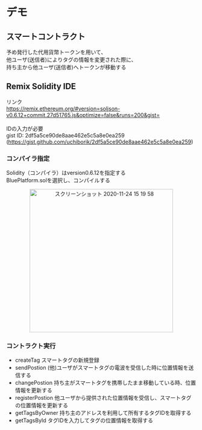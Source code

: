 # デモ
## スマートコントラクト

予め発行した代用貨幣トークンを用いて、</br>
他ユーザ(送信者)によりタグの情報を変更された際に、</br>
持ち主から他ユーザ(送信者)へトークンが移動する

## Remix Solidity IDE
リンク</br>
https://remix.ethereum.org/#version=soljson-v0.6.12+commit.27d51765.js&optimize=false&runs=200&gist= </br></br>
IDの入力が必要 </br>
gist ID: 2df5a5ce90de8aae462e5c5a8e0ea259 </br>
(https://gist.github.com/uchiborik/2df5a5ce90de8aae462e5c5a8e0ea259)

### コンパイラ指定
Solidity（コンパイラ）はversion0.6.12を指定する</br>
BluePlatform.solを選択し、コンパイルする

<div align="center">
<img width="380" alt="スクリーンショット 2020-11-24 15 19 58" src="https://user-images.githubusercontent.com/26053360/100056319-d500ad80-2e68-11eb-9fb5-5952646a840b.png"> 
</div>


### コントラクト実行
- createTag
スマートタグの新規登録
- sendPostion
(他)ユーザがスマートタグの電波を受信した時に位置情報を送信する
- changePostion
持ち主がスマートタグを携帯したまま移動している時、位置情報を更新する
- registerPostion
他ユーザから提供された位置情報を受信し、スマートタグの位置情報を更新する
- getTagsByOwner
持ち主のアドレスを利用して所有するタグIDを取得する
- getTagsById
タグIDを入力してタグの位置情報を取得する
